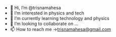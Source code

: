 - 👋 Hi, I’m @trisnamahesa
- 👀 I’m interested in physics and tech
- 🌱 I’m currently learning technology and physics
- 💞️ I’m looking to collaborate on ...
- 📫 How to reach me ->trisnamahesa@gmail.com

<!---
trisnamahesa/trisnamahesa is a ✨ special ✨ repository because its `README.md` (this file) appears on your GitHub profile.
You can click the Preview link to take a look at your changes.
--->

